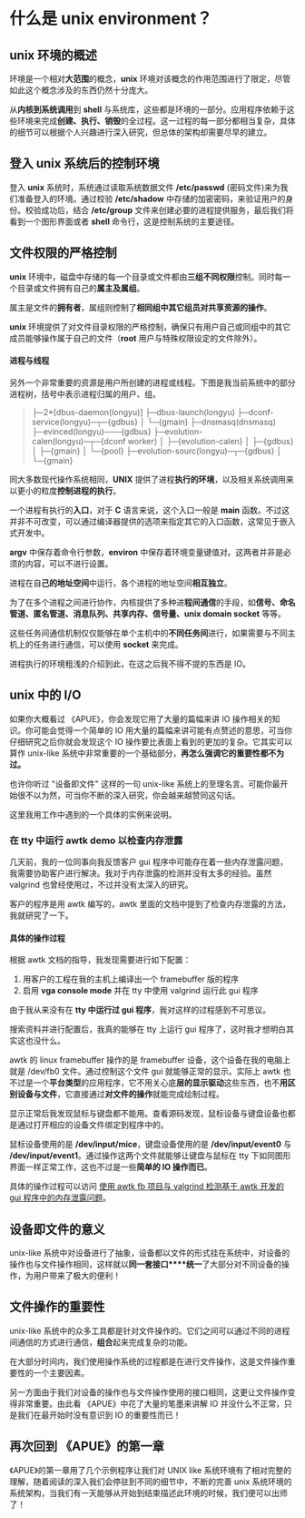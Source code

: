# 什么是 unix environment？
## unix 环境的概述
环境是一个相对**大范围**的概念，**unix** 环境对该概念的作用范围进行了限定，尽管如此这个概念涉及的东西仍然十分庞大。

从**内核到系统调用**到 **shell** 与系统库，这些都是环境的一部分。应用程序依赖于这些环境来完成**创建、执行、销毁**的全过程。这一过程的每一部分都相当复杂，具体的细节可以根据个人兴趣进行深入研究，但总体的架构却需要尽早的建立。

## 登入 unix 系统后的控制环境
登入 **unix** 系统时，系统通过读取系统数据文件 **/etc/passwd**  (密码文件)来为我们准备登入的环境。通过校验 **/etc/shadow** 中存储的加密密码，来验证用户的身份。校验成功后，结合 **/etc/group** 文件来创建必要的进程提供服务，最后我们将看到一个图形界面或者 **shell** 命令行，这是控制系统的主要途径。

## 文件权限的严格控制
**unix** 环境中，磁盘中存储的每一个目录或文件都由**三组不同权限**控制。同时每一个目录或文件拥有自己的**属主及属组**。

属主是文件的**拥有者**，属组则控制了**相同组中其它组员对共享资源的操作**。

 **unix** 环境提供了对文件目录权限的严格控制，确保只有用户自己或同组中的其它成员能够操作属于自己的文件（**root** 用户与特殊权限设定的文件除外）。

#### 进程与线程
另外一个非常重要的资源是用户所创建的进程或线程。下图是我当前系统中的部分进程树，括号中表示进程归属的用户、组。

>
>├─2*[dbus-daemon(longyu)]
>        ├─dbus-launch(longyu)
>        ├─dconf-service(longyu)─┬─{gdbus}
>        │                       └─{gmain}
>        ├─dnsmasq(dnsmasq)
>        ├─evinced(longyu)───{gdbus}
>        ├─evolution-calen(longyu)─┬─{dconf worker}
>        │                         ├─{evolution-calen}
>        │                         ├─{gdbus}
>        │                         ├─{gmain}
>        │                         └─{pool}
>        ├─evolution-sourc(longyu)─┬─{gdbus}
>        │                         └─{gmain}
>
>

同大多数现代操作系统相同，**UNIX** 提供了进程**执行的环境**，以及相关系统调用来以更小的粒度**控制进程的执行**。

一个进程有执行的**入口**，对于 **C** 语言来说，这个入口一般是 **main** 函数。不过这并非不可改变，可以通过编译器提供的选项来指定其它的入口函数，这常见于嵌入式开发中。

**argv** 中保存着命令行参数，**environ** 中保存着环境变量键值对。这两者并非是必须的内容，可以不进行设置。

进程在自**己的地址空间**中运行，各个进程的地址空间**相互独立**。

为了在多个进程之间进行协作，内核提供了多种进**程间通信**的手段，如**信号、命名管道、匿名管道、消息队列、共享内存、信号量、unix domain socket** 等等。

这些任务间通信机制仅仅能够在单个主机中的**不同任务间**进行，如果需要与不同主机上的任务进行通信，可以使用 **socket** 来完成。

进程执行的环境粗浅的介绍到此，在这之后我不得不提的东西是 IO。

## unix  中的 I/O
如果你大概看过 《APUE》，你会发现它用了大量的篇幅来讲 IO 操作相关的知识。你可能会觉得一个简单的 IO 用大量的篇幅来讲可能有点赘述的意思，可当你仔细研究之后你就会发现这个 IO 操作要比表面上看到的更加的复杂。它其实可以算作 unix-like 系统中非常重要的一个基础部分，**再怎么强调它的重要性都不为过。**

也许你听过 "设备即文件" 这样的一句 unix-like 系统上的至理名言。可能你最开始很不以为然，可当你不断的深入研究，你会越来越赞同这句话。

这里我用工作中遇到的一个具体的实例来说明。

### 在 tty 中运行 awtk demo 以检查内存泄露
几天前，我的一位同事向我反馈客户 gui 程序中可能存在着一些内存泄露问题，我需要协助客户进行解决。我对于内存泄露的检测并没有太多的经验。虽然 valgrind 也曾经使用过，不过并没有太深入的研究。

客户的程序是用 awtk 编写的，awtk 里面的文档中提到了检查内存泄露的方法，我就研究了一下。

#### 具体的操作过程
根据 awtk 文档的指导，我发现需要进行如下配置：

1. 用客户的工程在我的主机上编译出一个 framebuffer 版的程序
2. 启用 **vga console mode** 并在 tty 中使用 valgrind 运行此 gui 程序

由于我从来没有在 **tty 中运行过 gui 程序**，我对这样的过程感到不可思议。

搜索资料并进行配置后，我真的能够在 tty 上运行 gui 程序了，这时我才想明白其实这也没什么。

awtk 的 linux framebuffer 操作的是 framebuffer 设备，这个设备在我的电脑上就是 /dev/fb0 文件。通过控制这个文件 gui 就能够正常的显示。实际上 awtk 也不过是一个**平台类型**的应用程序，它不用关心底**层的显示驱动**这些东西，也不**用区别设备与文件**，它直接通过**对文件的操作**就能完成绘制过程。

显示正常后我发现鼠标与键盘都不能用。查看源码发现，鼠标设备与键盘设备也都是通过打开相应的设备文件绑定到程序中的。

鼠标设备使用的是 **/dev/input/mice**，键盘设备使用的是 **/dev/input/event0** 与 **/dev/input/event1**。通过操作这两个文件就能够让键盘与鼠标在 tty 下如同图形界面一样正常工作，这也不过是一些**简单的 IO 操作而已**。

具体的操作过程可以访问 [使用 awtk fb 项目与 valgrind 检测基于 awtk 开发的 gui 程序中的内存泄露问题](https://blog.csdn.net/Longyu_wlz/article/details/97887580)。
## 设备即文件的意义
unix-like 系统中对设备进行了抽象，设备都以文件的形式挂在系统中，对设备的操作也与文件操作相同，这样就以**同一套接口****统一**了大部分对不同设备的操作，为用户带来了极大的便利！

## 文件操作的重要性
unix-like 系统中的众多工具都是针对文件操作的。它们之间可以通过不同的进程间通信的方式进行通信，**组合**起来完成复杂的功能。

在大部分时间内，我们使用操作系统的过程都是在进行文件操作，这是文件操作重要性的一个主要因素。

另一方面由于我们对设备的操作也与文件操作使用的接口相同，这更让文件操作变得非常重要。由此看 《APUE》中花了大量的笔墨来讲解 IO 并没什么不正常，只是我们在最开始时没有意识到 IO 的重要性而已！

## 再次回到 《APUE》的第一章
《APUE》的第一章用了几个示例程序让我们对 UNIX like 系统环境有了相对完整的理解，随着阅读的深入我们会停驻到不同的细节中，不断的完善 unix 系统环境的系统架构，当我们有一天能够从开始到结束描述此环境的时候，我们便可以出师了！

